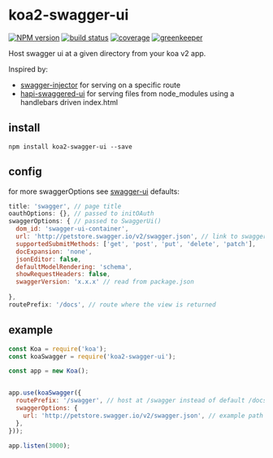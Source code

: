 # koa2-swagger-ui

[![NPM version][npm-image]][npm-url]
[![build status][travis-img]][travis-url]
[![coverage][coverage-img]][coverage-url]
[![greenkeeper][greenkeeper-img]][greenkeeper-url]

[npm-image]: https://img.shields.io/npm/v/koa2-swagger-ui.svg
[npm-url]: https://npmjs.org/package/koa2-swagger-ui
[travis-img]: https://travis-ci.org/scttcper/koa2-swagger-ui.svg
[travis-url]: https://travis-ci.org/scttcper/koa2-swagger-ui
[coverage-img]: https://codecov.io/gh/scttcper/koa2-swagger-ui/branch/master/graph/badge.svg
[coverage-url]: https://codecov.io/gh/scttcper/koa2-swagger-ui  
[greenkeeper-img]: https://badges.greenkeeper.io/scttcper/koa2-swagger-ui.svg
[greenkeeper-url]: https://greenkeeper.io/

Host swagger ui at a given directory from your koa v2 app.

Inspired by:
- [swagger-injector](https://github.com/johnhof/swagger-injector) for serving on a specific route
- [hapi-swaggered-ui](https://github.com/z0mt3c/hapi-swaggered-ui) for serving files from node_modules using a handlebars driven index.html

## install
```
npm install koa2-swagger-ui --save
```

## config
for more swaggerOptions see [swagger-ui](https://github.com/swagger-api/swagger-ui#swaggerui)
defaults:
```javascript
title: 'swagger', // page title
oauthOptions: {}, // passed to initOAuth
swaggerOptions: { // passed to SwaggerUi()
  dom_id: 'swagger-ui-container',
  url: 'http://petstore.swagger.io/v2/swagger.json', // link to swagger.json
  supportedSubmitMethods: ['get', 'post', 'put', 'delete', 'patch'],
  docExpansion: 'none',
  jsonEditor: false,
  defaultModelRendering: 'schema',
  showRequestHeaders: false,
  swaggerVersion: 'x.x.x' // read from package.json
  
},
routePrefix: '/docs', // route where the view is returned
```

## example
```javascript
const Koa = require('koa');
const koaSwagger = require('koa2-swagger-ui');

const app = new Koa();


app.use(koaSwagger({
  routePrefix: '/swagger', // host at /swagger instead of default /docs
  swaggerOptions: {
    url: 'http://petstore.swagger.io/v2/swagger.json', // example path to json
  },
}));

app.listen(3000);
```
